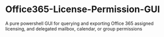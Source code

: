 # Office365-License-Permission-GUI
A pure powershell GUI for querying and exporting Office 365 assigned licensing, and delegated mailbox, calendar, or group permissions
